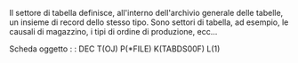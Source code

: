 Il settore di tabella  definisce, all'interno dell'archivio generale delle tabelle, un insieme di record dello stesso tipo.
Sono settori di tabella, ad esempio, le causali di magazzino, i tipi di ordine di produzione, ecc...

Scheda oggetto
 :  : DEC T(OJ) P(*FILE) K(TABDS00F) L(1)
